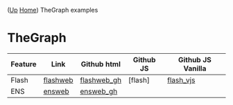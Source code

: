 ([Up](..) [Home](..\..))
TheGraph examples 

# TheGraph

| Feature          | Link       | Github html   | Github JS | Github JS Vanilla
| --------         | ----       | --------      | --------  | -------------------
| Flash            | [flashweb] | [flashweb_gh] | [flash]   | [flash_vjs]
| ENS              | [ensweb]   | [ensweb_gh]

[flash_js]:          https://github.com/web3examples/ethereum/blob/master/thegraph_examples/flash.js
[flash_vjs]:         https://github.com/web3examples/ethereum/blob/master/thegraph_examples/flash.js
[flashweb_gh]:       https://github.com/web3examples/ethereum/blob/master/thegraph_examples/flash.html
[flashweb]:          https://web3examples.com/ethereum/thegraph_examples/flash.html
[ensweb_gh]:         https://github.com/web3examples/ethereum/blob/master/thegraph_examples/ens.html
[ensweb]:            https://web3examples.com/ethereum/thegraph_examples/ens.html

